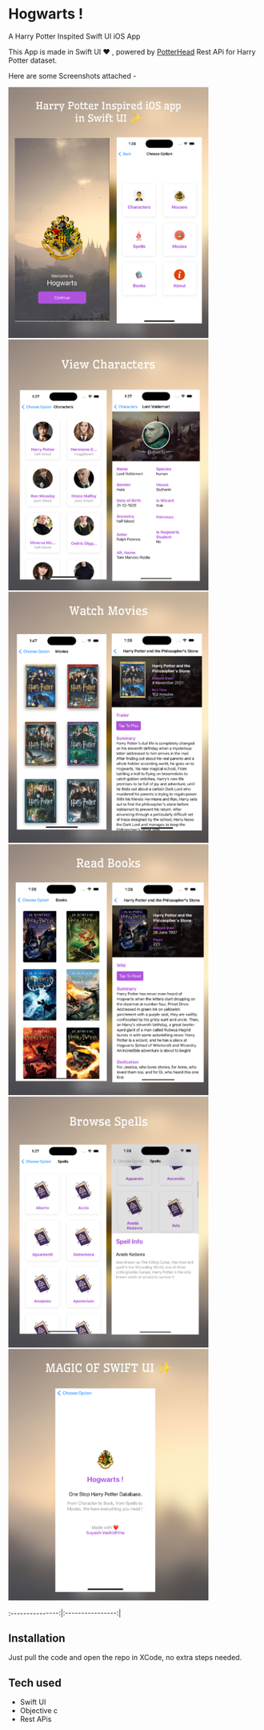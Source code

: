 # Hogwarts !
A Harry Potter Inspited Swift UI iOS App

This App is made in Swift UI ❤️ , powered by [PotterHead](https://potterhead-api.vercel.app/)  Rest APi for Harry Potter dataset. 

Here are some Screenshots attached - 

<!-- ![Home](/screenshots/home.jpg?raw=true "Home Screen") -->

<img src="/screenshots/home.jpg" alt="Home Screens" width="400"/>

<img src="/screenshots/characters.jpg" alt="Character Screens" width="400"/>


<img src="/screenshots/movies.jpg" alt="Movies Screens" width="400"/>

<img src="/screenshots/books.jpg" alt="Books Screens" width="400"/>

<img src="/screenshots/spells.jpg" alt="Spells Screens" width="400"/>

<img src="/screenshots/about.jpg" alt="About Screen" width="400"/>


:---------------:|:----------------:|

## Installation

Just pull the code and open the repo in XCode, no extra steps needed.

## Tech used 
- Swift UI
- Objective c
- Rest APis

